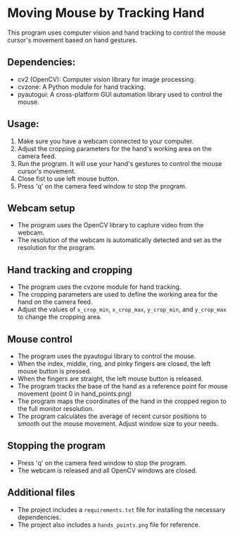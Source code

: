 # Moving Mouse by Tracking Hand

This program uses computer vision and hand tracking to control the mouse cursor's movement based on hand gestures.

## Dependencies:
- cv2 (OpenCV): Computer vision library for image processing.
- cvzone: A Python module for hand tracking.
- pyautogui: A cross-platform GUI automation library used to control the mouse.

## Usage:
1. Make sure you have a webcam connected to your computer.
2. Adjust the cropping parameters for the hand's working area on the camera feed.
3. Run the program. It will use your hand's gestures to control the mouse cursor's movement.
4. Close fist to use left mouse button.
5. Press 'q' on the camera feed window to stop the program.

## Webcam setup
- The program uses the OpenCV library to capture video from the webcam.
- The resolution of the webcam is automatically detected and set as the resolution for the program.

## Hand tracking and cropping
- The program uses the cvzone module for hand tracking.
- The cropping parameters are used to define the working area for the hand on the camera feed.
- Adjust the values of `x_crop_min`, `x_crop_max`, `y_crop_min`, and `y_crop_max` to change the cropping area.

## Mouse control
- The program uses the pyautogui library to control the mouse.
- When the index, middle, ring, and pinky fingers are closed, the left mouse button is pressed.
- When the fingers are straight, the left mouse button is released.
- The program tracks the base of the hand as a reference point for mouse movement (point 0 in hand_points.png)
- The program maps the coordinates of the hand in the cropped region to the full monitor resolution.
- The program calculates the average of recent cursor positions to smooth out the mouse movement. Adjust window size to your needs.

## Stopping the program
- Press 'q' on the camera feed window to stop the program.
- The webcam is released and all OpenCV windows are closed.

## Additional files
- The project includes a `requirements.txt` file for installing the necessary dependencies.
- The project also includes a `hands_points.png` file for reference.
